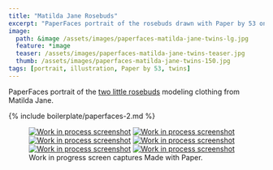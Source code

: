 ```yaml
---
title: "Matilda Jane Rosebuds"
excerpt: "PaperFaces portrait of the rosebuds drawn with Paper by 53 on an iPad."
image: 
  path: &image /assets/images/paperfaces-matilda-jane-twins-lg.jpg 
  feature: *image
  teaser: /assets/images/paperfaces-matilda-jane-twins-teaser.jpg
  thumb: /assets/images/paperfaces-matilda-jane-twins-150.jpg
tags: [portrait, illustration, Paper by 53, twins]
---
```


PaperFaces portrait of the [two little rosebuds](http://2littlerosebuds.com/2014/04/24/matilda-jane-spring-clothing-review-giveaway-ends/) modeling clothing from Matilda Jane.

{% include boilerplate/paperfaces-2.md %}

<figure class="third">
	<a href="{{ site.url }}/assets/images/paperfaces-mj-twins-process-1-lg.jpg"><img src="{{ site.url }}/assets/images/paperfaces-mj-twins-process-1-600.jpg" alt="Work in process screenshot"></a>
	<a href="{{ site.url }}/assets/images/paperfaces-mj-twins-process-2-lg.jpg"><img src="{{ site.url }}/assets/images/paperfaces-mj-twins-process-2-600.jpg" alt="Work in process screenshot"></a>
	<a href="{{ site.url }}/assets/images/paperfaces-mj-twins-process-3-lg.jpg"><img src="{{ site.url }}/assets/images/paperfaces-mj-twins-process-3-600.jpg" alt="Work in process screenshot"></a>
	<a href="{{ site.url }}/assets/images/paperfaces-mj-twins-process-4-lg.jpg"><img src="{{ site.url }}/assets/images/paperfaces-mj-twins-process-4-600.jpg" alt="Work in process screenshot"></a>
	<a href="{{ site.url }}/assets/images/paperfaces-mj-twins-process-5-lg.jpg"><img src="{{ site.url }}/assets/images/paperfaces-mj-twins-process-5-600.jpg" alt="Work in process screenshot"></a>
	<a href="{{ site.url }}/assets/images/paperfaces-mj-twins-process-6-lg.jpg"><img src="{{ site.url }}/assets/images/paperfaces-mj-twins-process-6-600.jpg" alt="Work in process screenshot"></a>
	<figcaption>Work in progress screen captures Made with Paper.</figcaption>
</figure>